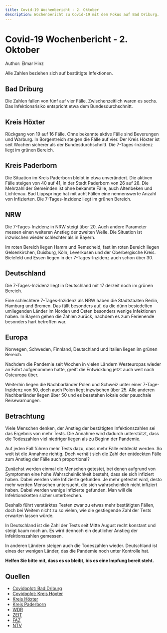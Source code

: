 ```yaml
---
title: Covid-19 Wochenbericht - 2. Oktober
description: Wochenbericht zu Covid-19 mit dem Fokus auf Bad Driburg. 
---
```


# Covid-19 Wochenbericht - 2. Oktober

Author: Elmar Hinz

Alle Zahlen beziehen sich auf bestätigte Infektionen.

## Bad Driburg

Die Zahlen fallen von fünf auf vier Fälle. Zwischenzeitlich waren 
es sechs. Das Infektionsrisiko entspricht etwa dem Bundesdurchschnitt. 

## Kreis Höxter

Rückgang von 19 auf 16 Fälle. Ohne bekannte aktive Fälle sind 
Beverungen und Warburg. In Borgentreich steigen die Fälle auf vier. 
Der Kreis Höxter ist seit Wochen sicherer als der Bundesdurchschnitt. 
Die 7-Tages-Inzidenz liegt im grünen Bereich.

## Kreis Paderborn

Die Situation im Kreis Paderborn bleibt in etwa unverändert.
Die aktiven Fälle steigen von 40 auf 41, in der Stadt Paderborn
von 26 auf 28. Die Mehrzahl der Gemeinden ist ohne bekannte 
Fälle, auch Altenbeken und Lichtenau. Bad Lippspringe hat mit 
acht Fällen eine nennenswerte Anzahl von Infizierten. 
Die 7-Tages-Inzidenz liegt im grünen Bereich.

## NRW

Die 7-Tages-Inzidenz in NRW steigt über 20. Auch andere Parameter messen
einen weiteren Anstieg der zweiten Welle. Die Situation ist inzwischen
wieder schlechter als in Bayern.

Im roten Bereich liegen Hamm und Remscheid, fast im roten Bereich liegen 
Gelsenkirchen, Duisburg, Köln, Leverkusen und der Oberbergische Kreis.
Bielefeld und Essen liegen in der 7-Tages-Inzidenz auch schon über 30.

## Deutschland

Die 7-Tages-Inzidenz liegt in Deutschland mit 17 derzeit noch im 
grünen Bereich.

Eine schlechtere 7-Tages-Inzidenz als NRW haben die Stadtstaaten 
Berlin, Hamburg und Bremen. Das fällt besonders auf, 
da die dünn besiedelten umliegenden Länder im Norden 
und Osten besonders wenige Infektionen haben. In Bayern gehen
die Zahlen zurück, nachdem es zum Ferienende besonders hart
betroffen war.

## Europa

Norwegen, Schweden, Finnland, Deutschland und Italien liegen im 
grünen Bereich.

Nachdem die Pandemie seit Wochen in vielen Ländern Westeuropas wieder
an Fahrt aufgenommen hatte, greift die Entwicklung jetzt auch weit nach
Osteuropa über.

Weiterhin liegen die Nachbarländer Polen und Schweiz unter einer 
7-Tage-Inzidenz von 50, doch auch Polen liegt inzwischen über 25.
Alle anderen Nachbarländer liegen über 50 und es besetehen lokale
oder pauschale Reisewarnungen.

## Betrachtung

Viele Menschen denken, der Anstieg der bestätigten Infektionszahlen
sei das Ergebnis von mehr Tests. Die Annahme wird dadurch 
unterstützt, dass die Todeszahlen viel niedriger liegen als zu 
Beginn der Pandemie. 

Auf jeden Fall führen mehr Tests dazu, dass mehr Fälle entdeckt werden. 
So weit ist die Annahme richtig. Doch verhält sich die Zahl der entdeckten 
Fälle zum Anstieg der Fälle auch proportional? 

Zunächst werden einmal die Menschen getestet, bei denen aufgrund von Symptomen 
eine hohe Wahrscheinlichkeit besteht, dass sie sich infiziert haben. 
Dabei werden viele Infizierte gefunden. Je mehr getestet wird, desto mehr 
werden Menschen untersucht, die sich wahrscheinlich nicht infiziert haben. 
Dabei werden wenige Infizierte gefunden. Man will die Infektionsketten 
sicher unterbrechen.

Deshalb führt verstärktes Testen zwar zu etwas mehr bestätigten Fällen, 
doch bei Weitem nicht zu so vielen, wie die gestiegende Zahl der Tests 
erwarten lassen würde.

In Deutschland ist die Zahl der Tests seit Mitte August recht konstant und steigt 
kaum noch an. Es wird dennoch ein deutlicher Anstieg der Infektionszahlen gemessen.

In anderen Ländern steigen auch die Todeszahlen wieder. Deutschland ist 
eines der wenigen Länder, das die Pandemie noch unter Kontrolle hat.

**Helfen Sie bitte mit, dass es so bleibt, bis es eine Impfung bereit steht.**

## Quellen

* [Covidoplot: Bad Driburg][1]
* [Covidoplot: Kreis Höxter][2]
* [Kreis Höxter][3]
* [Kreis Paderborn][4]
* [WDR][5]
* [ZEIT][6]
* [FAZ][7]
* [NTV][8]

[1]: https://covidoplot.github.io/communes/bad-driburg.html
[2]: https://covidoplot.github.io/kreis-hoexter
[3]: https://corona.kreis-hoexter.de
[4]: https://www.kreis-paderborn.de/kreis_paderborn/aktuelles/pressemitteilungen/Informationen-zu-Coronaviren.php
[5]: https://www1.wdr.de/nachrichten/themen/coronavirus/corona-daten-nrw-100.html
[6]: https://www.zeit.de/wissen/gesundheit/coronavirus-echtzeit-karte-deutschland-landkreise-infektionen-ausbreitung
[7]: https://www.faz.net/aktuell/gesellschaft/gesundheit/coronavirus/zahlen-zum-coronavirus-die-pandemie-im-ueberblick-16653240.html
[8]: https://www.n-tv.de/infografik/Coronavirus-aktuelle-Zahlen-Daten-zur-Epidemie-in-Deutschland-Europa-und-der-Welt-article21604983.html

